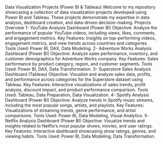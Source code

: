 Data Visualization Projects (Power BI & Tableau)
Welcome to my repository showcasing a collection of data visualization projects developed using Power BI and Tableau. These projects demonstrate my expertise in data analysis,
dashboard creation, and data-driven decision-making.
Projects Overview
1- YouTube Analysis Dashboard (Power BI)
Objective: Analyze the performance of popular YouTube videos, including views, likes, comments, and engagement metrics.
Key Features: Insights on top-performing videos, engagement metrics, and view trends across countries and categories.
Tools Used: Power BI, DAX, Data Modeling.
2- Adventure Works Analysis Dashboard (Power BI)
Objective: Analyze sales performance, inventory, and customer demographics for Adventure Works company.
Key Features: Sales performance by product category, region, and customer segments.
Tools Used: Power BI, DAX, Data Transformation.
3-  Superstore Sales Analysis Dashboard (Tableau)
Objective: Visualize and analyze sales data, profits, and performance across categories for the Superstore dataset using Tableau.
Key Features: Interactive visualizations of sales trends, profit analysis, discount impact, and product performance comparison.
Tools Used: Tableau, Data Preparation, Data Visualization.
4- Spotify Analysis Dashboard (Power BI)
Objective: Analyze trends in Spotify music streams, including the most popular songs, artists, and playlists.
Key Features: Visualizations of streaming trends, genre performance, and artist comparisons.
Tools Used: Power BI, Data Modeling, Visual Analytics.
5- Netflix Analysis Dashboard (Power BI)
Objective: Visualize trends and insights related to Netflix’s most popular shows, movies, and user ratings.
Key Features: Interactive dashboard showcasing show ratings, genres, and viewing habits.
Tools Used: Power BI, Data Modeling, Data Transformation.




